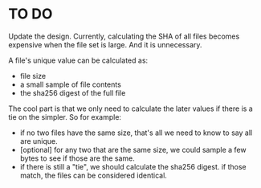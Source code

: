 # TO DO

Update the design.  Currently, calculating the SHA of all files becomes expensive when the file set is large.  And it is unnecessary.

A file's unique value can be calculated as:

  - file size
  - a small sample of file contents
  - the sha256 digest of the full file

The cool part is that we only need to calculate the later values if there is a tie on the simpler.  So for example:

  - if no two files have the same size, that's
    all we need to know to say all are unique.
  - [optional] for any two that are the same size, we could
    sample a few bytes to see if those are the same.
  - if there is still a "tie", we should calculate the sha256 digest.
    if those match, the files can be considered identical.

